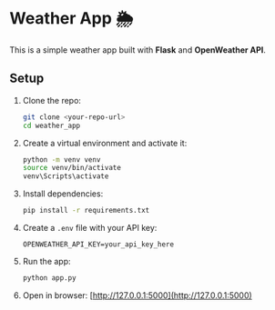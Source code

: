 # Weather App 🌦️

This is a simple weather app built with **Flask** and **OpenWeather API**.

## Setup

1. Clone the repo:
   ```bash
   git clone <your-repo-url>
   cd weather_app
   ```

2. Create a virtual environment and activate it:
   ```bash
   python -m venv venv
   source venv/bin/activate  
   venv\Scripts\activate    

3. Install dependencies:
   ```bash
   pip install -r requirements.txt
   ```

4. Create a `.env` file with your API key:
   ```env
   OPENWEATHER_API_KEY=your_api_key_here
   ```

5. Run the app:
   ```bash
   python app.py
   ```

6. Open in browser:
   [http://127.0.0.1:5000](http://127.0.0.1:5000)

